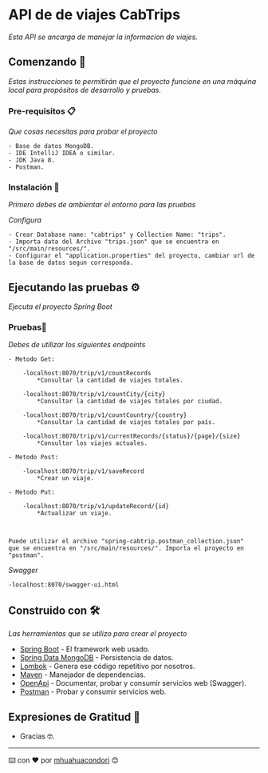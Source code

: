 # API de de viajes CabTrips

_Esta API se ancarga de manejar la informacion de viajes._

## Comenzando 🚀

_Estas instrucciones te permitirán que el proyecto funcione en una máquina local para propósitos de desarrollo y pruebas._

### Pre-requisitos 📋

_Que cosas necesitas para probar el proyecto_

```
- Base de datos MongoDB.
- IDE IntelliJ IDEA o similar.
- JDK Java 8.
- Postman.
```

### Instalación 🔧

_Primero debes de ambientar el entorno para las pruebas_

_Configura_

```
- Crear Database name: "cabtrips" y Collection Name: "trips".
- Importa data del Archivo "trips.json" que se encuentra en "/src/main/resources/".
- Configurar el "application.properties" del proyecto, cambiar url de la base de datos segun corresponda.
```

## Ejecutando las pruebas ⚙️

_Ejecuta el proyecto Spring Boot_

### Pruebas🔩

_Debes de utilizar los siguientes endpoints_

```
- Metodo Get:

    -localhost:8070/trip/v1/countRecords
        *Consultar la cantidad de viajes totales.
        
    -localhost:8070/trip/v1/countCity/{city}
        *Consultar la cantidad de viajes totales por ciudad.
        
    -localhost:8070/trip/v1/countCountry/{country}
        *Consultar la cantidad de viajes totales por país.
        
    -localhost:8070/trip/v1/currentRecords/{status}/{page}/{size}
        *Consultar los viajes actuales.
        
- Metodo Post:

    -localhost:8070/trip/v1/saveRecord
        *Crear un viaje.
        
- Metodo Put:

    -localhost:8070/trip/v1/updateRecord/{id}
        *Actualizar un viaje.



Puede utilizar el archivo "spring-cabtrip.postman_collection.json" 
que se encuentra en "/src/main/resources/". Importa el proyecto en "postman".
```
_Swagger_
```
-localhost:8070/swagger-ui.html
```
## Construido con 🛠️

_Las herramientas que se utilizo para crear el proyecto_


* [Spring Boot](https://start.spring.io/) - El framework web usado.
* [Spring Data MongoDB](https://spring.io/projects/spring-data-mongodb) - Persistencia de datos.
* [Lombok](https://projectlombok.org/) - Genera ese código repetitivo por nosotros.
* [Maven](https://maven.apache.org/) - Manejador de dependencias.
* [OpenApi](https://springdoc.org/) - Documentar, probar y consumir servicios web (Swagger).
* [Postman](https://www.postman.com/) - Probar y consumir servicios web.
## Expresiones de Gratitud 🎁

* Gracias  🤓.



---
⌨️ con ❤️ por [mhuahuacondori](https://github.com/mhuahuacondori) 😊